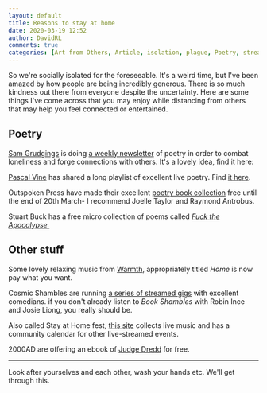 ```yaml
---  
layout: default  
title: Reasons to stay at home  
date: 2020-03-19 12:52  
author: DavidRL  
comments: true  
categories: [Art from Others, Article, isolation, plague, Poetry, streaming]  
---  
```

So we're socially isolated for the foreseeable. It's a weird time, but I've been amazed by how people are being incredibly generous. There is so much kindness out there from everyone despite the uncertainty. Here are some things I've come across that you may enjoy while distancing from others that may help you feel connected or entertained.  
  
<h2>Poetry</h2>  
  
<a href="https://twitter.com/storygiverpoet">Sam Grudgings</a> is doing <a href="https://drive.google.com/drive/folders/1Uky4OqiU17Ny0epIvgYWDB7Z8b5dInJu">a weekly newsletter</a> of poetry in order to combat loneliness and forge connections with others. It's a lovely idea, find it here:  
  
<a href="https://linktr.ee/PascalVpoet">Pascal Vine</a> has shared a long playlist of excellent live poetry. Find <a href="https://www.youtube.com/playlist?list=PL6BdEg1nePfL8Qt2KosX0FdUjW7s71jUu">it here</a>.  
  
Outspoken Press have made their excellent <a href="http://www.outspokenldn.com/shop?category=EBOOKS">poetry book collection</a> free until the end of 20th March- I recommend Joelle Taylor and Raymond Antrobus.  
  
Stuart Buck has a free micro collection of poems called <a href="https://www.rhythmnbone.com/fuck-the-apocalypse"><em>Fuck the Apocalypse.</em></a>  
  
<h2>Other stuff</h2>  
  
Some lovely relaxing music from <a href="https://archivesdubmusic.bandcamp.com/album/home">Warmth</a>, appropriately titled <em>Home </em>is now pay what you want.  
  
Cosmic Shambles are running <a href="http://cosmicshambles.com/stayathome">a series of streamed gigs</a> with excellent comedians. if you don't already listen to <em>Book Shambles</em> with Robin Ince and Josie Liong, you really should be.  
  
Also called Stay at Home fest, <a href="https://www.stayathomefest.com/">this site</a> collects live music and has a community calendar for other live-streamed events.  
  
2000AD are offering an ebook of <a href="https://2000ad.com/news/free-to-download-400-pages-of-epic-judge-dredd/">Judge Dredd</a> for free.  
  
<hr />  
  
Look after yourselves and each other, wash your hands etc. We'll get through this.  
  